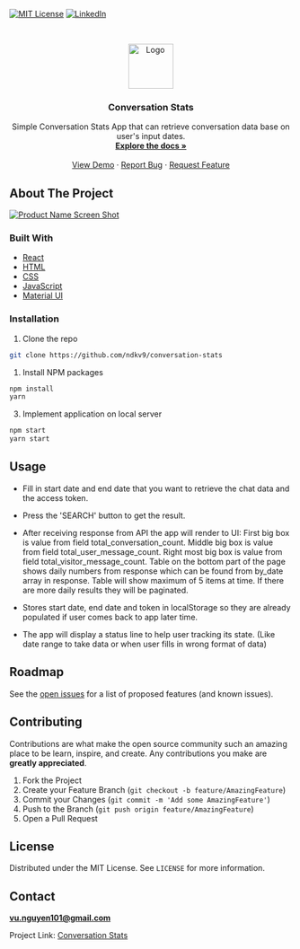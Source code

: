 [![MIT License][license-shield]][license-url]
[![LinkedIn][linkedin-shield]][linkedin-url]

<!-- PROJECT LOGO -->
<br />
<p align="center">
  <a href="https://github.com/ndkv9/conversation-stats">
    <img src="https://i.imgur.com/rDYzhFy.png" alt="Logo" width="80" height="80">
  </a>

  <h3 align="center">Conversation Stats</h3>

  <p align="center">
   Simple Conversation Stats App that can retrieve conversation data base on user's input dates.
    <br />
    <a href="https://github.com/ndkv9/conversation-stats"><strong>Explore the docs »</strong></a>
    <br />
    <br />
    <a href="https://conversation-stats.netlify.app/">View Demo</a>
    ·
    <a href="https://github.com/ndkv9/conversation-stats/issues">Report Bug</a>
    ·
    <a href="https://github.com/ndkv9/conversation-stats/issues">Request Feature</a>
  </p>
</p>

<!-- ABOUT THE PROJECT -->

## About The Project

[![Product Name Screen Shot][product-screenshot]](https://i.imgur.com/uITm6B5.png)

### Built With

- [React]()
- [HTML]()
- [CSS]()
- [JavaScript]()
- [Material UI]()

<!-- GETTING STARTED -->

### Installation

1. Clone the repo

```sh
git clone https://github.com/ndkv9/conversation-stats
```

1. Install NPM packages

```sh
npm install
yarn
```

3. Implement application on local server

```sh
npm start
yarn start
```

<!-- USAGE EXAMPLES -->

## Usage

+ Fill in start date and end date that you want to retrieve the chat data and the access token.
+ Press the 'SEARCH' button to get the result.

+ After receiving response from API the app will render to UI:
 First big box is value from field total_conversation_count.
 Middle big box is value from field total_user_message_count.
 Right most big box is value from field total_visitor_message_count.
 Table on the bottom part of the page shows daily numbers from response which can be found from by_date array in response.
 Table will show maximum of 5 items at time. If there are more daily results they will be paginated.

+ Stores start date, end date and token in localStorage so they are already populated if user comes back to app later time.
+ The app will display a status line to help user tracking its state. (Like date range to take data or when user fills in wrong format of data)
<!-- ROADMAP -->

## Roadmap

See the [open issues](https://github.com/ndkv9/conversation-stats/issues) for a list of proposed features (and known issues).

<!-- CONTRIBUTING -->

## Contributing

Contributions are what make the open source community such an amazing place to be learn, inspire, and create. Any contributions you make are **greatly appreciated**.

1. Fork the Project
2. Create your Feature Branch (`git checkout -b feature/AmazingFeature`)
3. Commit your Changes (`git commit -m 'Add some AmazingFeature'`)
4. Push to the Branch (`git push origin feature/AmazingFeature`)
5. Open a Pull Request

<!-- LICENSE -->

## License

Distributed under the MIT License. See `LICENSE` for more information.

<!-- CONTACT -->

## Contact

**vu.nguyen101@gmail.com**

Project Link: [Conversation Stats](https://conversation-stats.netlify.app/)

<!-- MARKDOWN LINKS & IMAGES -->
<!-- https://www.markdownguide.org/basic-syntax/#reference-style-links -->

[license-shield]: https://img.shields.io/github/license/ndkv9/conversation-stats.svg?style=flat-square
[license-url]: https://github.com/ndkv9/conversation-stats/blob/main/LICENSE
[linkedin-shield]: https://img.shields.io/badge/-LinkedIn-black.svg?style=flat-square&logo=linkedin&colorB=555
[linkedin-url]: https://linkedin.com/in/ndkv9
[product-screenshot]: https://i.imgur.com/uITm6B5.png
